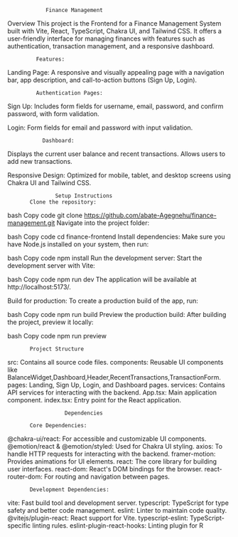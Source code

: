                 Finance Management 
Overview
This project is the Frontend for a Finance Management System built with Vite, React, TypeScript, Chakra UI, and Tailwind CSS. It offers a user-friendly interface for managing finances with features such as authentication, transaction management, and a responsive dashboard.

             Features:

Landing Page: A responsive and visually appealing page with a navigation bar, app description, and call-to-action buttons (Sign Up, Login).

             Authentication Pages:

Sign Up: Includes form fields for username, email, password, and confirm password, with form validation.

Login: Form fields for email and password with input validation.

               Dashboard:

Displays the current user balance and recent transactions.
Allows users to add new transactions.

Responsive Design: Optimized for mobile, tablet, and desktop screens using Chakra UI and Tailwind CSS.

                   Setup Instructions
           Clone the repository:

bash
Copy code
git clone https://github.com/abate-Agegnehu/finance-management.git
Navigate into the project folder:

bash
Copy code
cd finance-frontend
Install dependencies: Make sure you have Node.js installed on your system, then run:

bash
Copy code
npm install
Run the development server: Start the development server with Vite:

bash
Copy code
npm run dev
The application will be available at http://localhost:5173/.

Build for production: To create a production build of the app, run:

bash
Copy code
npm run build
Preview the production build: After building the project, preview it locally:

bash
Copy code
npm run preview

           Project Structure

src: Contains all source code files.
components: Reusable UI components like BalanceWidget,Dashboard,Header,RecentTransactions,TransactionForm.
pages: Landing, Sign Up, Login, and Dashboard pages.
services: Contains API services for interacting with the backend.
App.tsx: Main application component.
index.tsx: Entry point for the React application.


                      Dependencies

           Core Dependencies:

@chakra-ui/react: For accessible and customizable UI components.
@emotion/react & @emotion/styled: Used for Chakra UI styling.
axios: To handle HTTP requests for interacting with the backend.
framer-motion: Provides animations for UI elements.
react: The core library for building user interfaces.
react-dom: React's DOM bindings for the browser.
react-router-dom: For routing and navigation between pages.

           Development Dependencies:

vite: Fast build tool and development server.
typescript: TypeScript for type safety and better code management.
eslint: Linter to maintain code quality.
@vitejs/plugin-react: React support for Vite.
typescript-eslint: TypeScript-specific linting rules.
eslint-plugin-react-hooks: Linting plugin for R